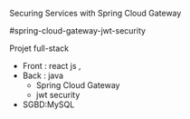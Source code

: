 Securing Services with Spring Cloud Gateway

#spring-cloud-gateway-jwt-security

Projet full-stack 
  *  Front : react js ,    
  *  Back : java 
      -  Spring Cloud Gateway
      -  jwt security      
  *  SGBD:MySQL    
